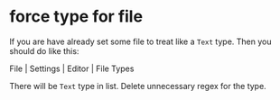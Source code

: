 # force type for file
If you are have already set some file to treat like a `Text` type. Then you should do like this:

File | Settings | Editor | File Types

 There will be `Text` type in list. Delete unnecessary regex for the type.